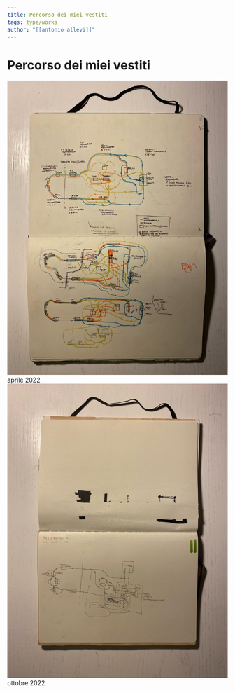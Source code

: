 ```yaml
---
title: Percorso dei miei vestiti
tags: type/works
author: "[[antonio allevi]]"
---
```


# Percorso dei miei vestiti

<img src="/assets/percorso dei miei vestiti/clothingflow.jpg">
aprile 2022
<img src="/assets/percorso dei miei vestiti/clothingflowaggiornato1.JPG">
ottobre 2022